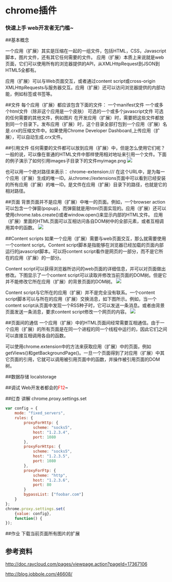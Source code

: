 # chrome插件 
### 快速上手  web开发者无门槛~

##基本概念

一个应用（扩展）其实是压缩在一起的一组文件，包括HTML，CSS，Javascript脚本，图片文件，还有其它任何需要的文件。 应用（扩展）本质上来说就是web页面，它们可以使用所有的浏览器提供的API，从XMLHttpRequest到JSON到HTML5全都有。

应用（扩展）可以与Web页面交互，或者通过content script或cross-origin XMLHttpRequests与服务器交互。应用（扩展）还可以访问浏览器提供的内部功能，例如标签或书签等。

##文件
每个应用（扩展）都应该包含下面的文件：
一个manifest文件
一个或多个html文件（除非这个应用是一个皮肤）
可选的一个或多个javascript文件
可选的任何需要的其他文件，例如图片
在开发应用（扩展）时，需要把这些文件都放到同一个目录下。发布应用（扩展）时，这个目录全部打包到一个应用（扩展）名是.crx的压缩文件中。如果使用Chrome Developer Dashboard,上传应用（扩展），可以自动生成.crx文件。

##引用文件
任何需要的文件都可以放到应用（扩展）中，但是怎么使用它们呢？一般的说，可以像在普通的HTML文件中那样使用相对地址来引用一个文件。下面的例子演示了如何引用images子目录下的文件myimage.png
<img src="images/myimage.png">

也可以用一个绝对路径来表示：
chrome-extension://<extensionID>/<pathToFile>
在这个URL中，是为每一个应用（扩展）生成的唯一ID。从chrome://extensions页面中可以看到已经安装的所有应用（扩展）的唯一ID。是文件在应用（扩展）目录下的路径，也就是它的相对路径。


##页面
背景页面并不是应用（扩展）中唯一的页面。例如，一个browser action可以包含一个弹窗(popup)，而弹窗就是用html页面实现的。应用（扩展）还可以使用chrome.tabs.create()或者window.open()来显示内部的HTML文件。
应用（扩展）里面的HTML页面可以互相访问各自DOM树中的全部元素，或者互相调用其中的函数。
<img src="http://img.qihoo.com/images/2008/360chrome/img/open/popup.gif"/>

##Content scripts
如果一个应用（扩展）需要与web页面交互，那么就需要使用一个content script。Content script脚本是指能够在浏览器已经加载的页面内部运行的javascript脚本。可以将content script看作是网页的一部分，而不是它所在的应用（扩展）的一部分。

Content script可以获得浏览器所访问的web页面的详细信息，并可以对页面做出修改。下图显示了一个content script可以读取并修改当前页面的DOM树。但是它并不能修改它所在应用（扩展）的背景页面的DOM树。
<img src="http://img.qihoo.com/images/2008/360chrome/img/open/content.gif"/>

Content script与它所在的应用（扩展）并不是完全没有联系。一个content script脚本可以与所在的应用（扩展）交换消息，如下图所示。例如，当一个content script从页面中发现一个RSS种子时，它可以发送一条消息。或者由背景页面发送一条消息，要求content script修改一个网页的内容。
<img src="http://img.qihoo.com/images/2008/360chrome/img/open/content1.gif"/>

##页面间的通信
一个应用（扩展）中的HTML页面间经常需要互相通信。由于一个应用（扩展）的所有页面是在同一个进程的同一个线程中运行的，因此它们之间可以直接互相调用各自的函数。

可以使用chrome.extension中的方法来获取应用（扩展）中的页面，例如getViews()和getBackgroundPage()。一旦一个页面得到了对应用（扩展）中其它页面的引用，它就可以调用被引用页面中的函数，并操作被引用页面的DOM树。

##数据存储
localstorage

##调试
Web开发者都会的<span style="color:red">F12</span>~


##红杏 讲解
chrome.proxy.settings.set

```javascript
var config = {
    mode: "fixed_servers",
    rules: {
        proxyForHttp: {
            scheme: "socks5",
            host: "1.2.3.4",
            port: 1080
        },
        proxyForHttps: {
            scheme: "socks5",
            host: "1.2.3.5",
            port: 1080
        },
        proxyForFtp: {
            scheme: "http",
            host: "1.2.3.6",
            port: 80
        }
        bypassList: ["foobar.com"]
    }
};
chrome.proxy.settings.set(
    {value: config},
    function() {
});
```

##作业
下载当前页面所有图片的扩展

## 参考资料 
http://doc.raycloud.com/pages/viewpage.action?pageId=17367106

http://blog.jobbole.com/46608/